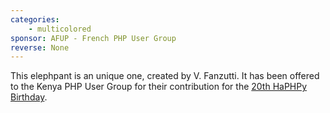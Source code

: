 ```yaml
---
categories:
    - multicolored
sponsor: AFUP - French PHP User Group
reverse: None
---
```


This elephpant is an unique one, created by V. Fanzutti. It has been offered to the Kenya PHP User Group for their contribution for the [20th HaPHPy Birthday](http://haphpy-birthday.net).

